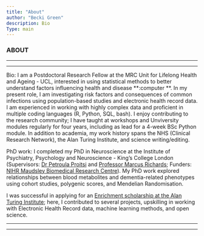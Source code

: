 ```yaml
---
title: "About"
author: "Becki Green"
description: Bio
Type: main
---
```

### ABOUT


*****************
*****************

Bio:
I am a Postdoctoral Research Fellow at the MRC Unit for Lifelong Health and Ageing - UCL, interested in using statistical methods to better understand factors influencing health and disease  **:computer **. In my present role, I am investigating risk factors and consequences of common infections using population-based studies and electronic health record data. I am experienced in working with highly complex data and proficient in multiple coding languages (R, Python, SQL, bash). I enjoy contributing to the research community; I  have taught at workshops and Unviversity modules regularly for four years, including as lead for a 4-week BSc Python module. In addition to academia, my work history spans the NHS (Clinical Research Network), the Alan Turing Institute, and science writing/editing.

PhD work:
I completed my PhD in Neuroscience at the Institute of Psychiatry, Psychology and Neuroscience - King’s College London (Supervisors: [Dr Petroula Proitsi](https://kclpure.kcl.ac.uk/portal/petroula.proitsi.html) and [Professor Marcus Richards](https://www.ucl.ac.uk/mental-health/people/professor-marcus-richards); Funders: [NIHR Maudsley Biomedical Research Centre](https://www.maudsleybrc.nihr.ac.uk/)). My PhD work explored relationships between blood metabolites and dementia-related phenotypes using cohort studies, polygenic scores, and Mendelian Randomisation. 

I was successful in applying for an [Enrichment scholarship at the Alan Turing Institute](https://www.turing.ac.uk/work-turing/studentships/enrichment); here, I contributed to several projects, upskilling in working with Electronic Health Record data, machine learning methods, and open science.

*******************************************************************
*******************************************************************
